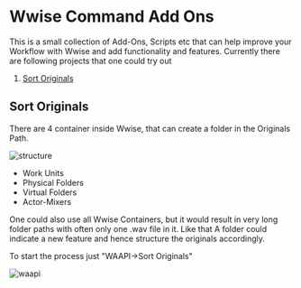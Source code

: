 # Wwise Command Add Ons
This is a small collection of Add-Ons, Scripts etc that can help improve your Workflow with Wwise and add functionality and features.
Currently there are following projects that one could try out

1. [Sort Originals](#sortoriginals)

## Sort Originals <a name="sortoriginals"></a>
There are 4 container inside Wwise, that can create a folder in the Originals Path.

![structure](https://user-images.githubusercontent.com/40822700/151835256-cf84f893-fb41-4655-8875-bd1207dddb2f.PNG)
- Work Units
- Physical Folders
- Virtual Folders
- Actor-Mixers

One could also use all Wwise Containers, but it would result in very long folder paths with often only one .wav file in it. Like that A folder could indicate a new feature and hence structure the originals accordingly.

To start the process just "WAAPI->Sort Originals" 

![waapi](https://user-images.githubusercontent.com/40822700/151866644-43589973-9cdc-4bcf-a0f0-68310789bd8a.PNG)
